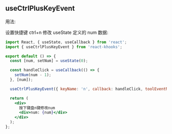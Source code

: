 <!--
 * @Author: Chris
 * @Date: 2023-07-31 11:35:57
 * @LastEditors: Chris
 * @LastEditTime: 2023-08-02 15:35:17
 * @Descripttion: **
-->

## useCtrlPlusKeyEvent

用法:

设置快捷键 ctrl+n 修改 useState 定义的 num 数据:

```jsx
import React, { useState, useCallback } from 'react';
import { useCtrlPlusKeyEvent } from 'react-khooks';

export default () => {
  const [num, setNum] = useState(0);

  const handleClick = useCallback(() => {
    setNum(num - 1);
  }, [num]);

  useCtrlPlusKeyEvent({ keyName: 'n', callback: handleClick, toolEventName: 'reduce_n' });

  return (
    <div>
      按下键盘n键修改num
      <div>num: {num}</div>
    </div>
  );
};
```
